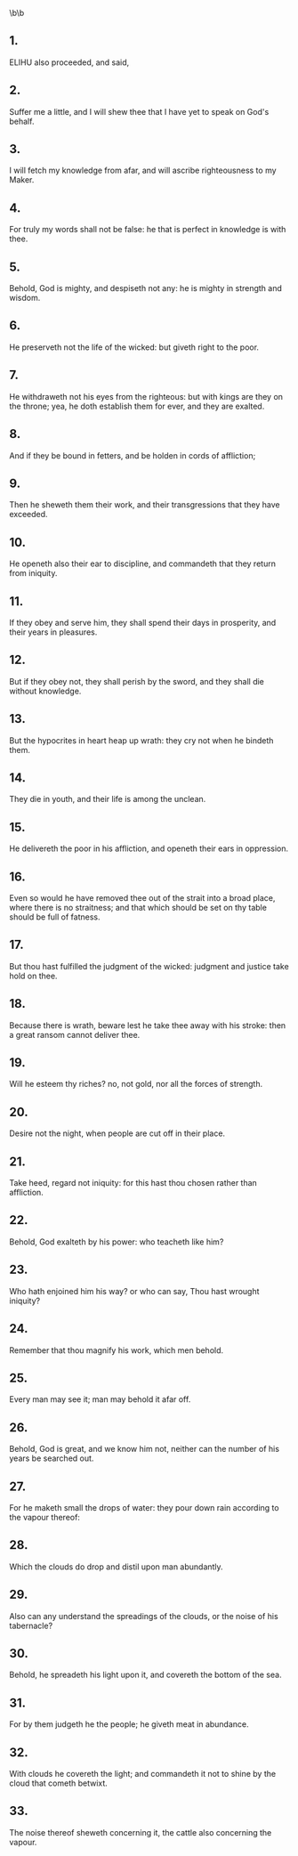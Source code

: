 \b\b
## 1.
ELIHU also proceeded, and said,
## 2.
Suffer me a little, and I will shew thee that I have yet to speak on God's behalf.
## 3.
I will fetch my knowledge from afar, and will ascribe righteousness to my Maker.
## 4.
For truly my words shall not be false: he that is perfect in knowledge is with thee.
## 5.
Behold, God is mighty, and despiseth not any: he is mighty in strength and wisdom.
## 6.
He preserveth not the life of the wicked: but giveth right to the poor.
## 7.
He withdraweth not his eyes from the righteous: but with kings are they on the throne; yea, he doth establish them for ever, and they are exalted.
## 8.
And if they be bound in fetters, and be holden in cords of affliction;
## 9.
Then he sheweth them their work, and their transgressions that they have exceeded.
## 10.
He openeth also their ear to discipline, and commandeth that they return from iniquity.
## 11.
If they obey and serve him, they shall spend their days in prosperity, and their years in pleasures.
## 12.
But if they obey not, they shall perish by the sword, and they shall die without knowledge.
## 13.
But the hypocrites in heart heap up wrath: they cry not when he bindeth them.
## 14.
They die in youth, and their life is among the unclean.
## 15.
He delivereth the poor in his affliction, and openeth their ears in oppression.
## 16.
Even so would he have removed thee out of the strait into a broad place, where there is no straitness; and that which should be set on thy table should be full of fatness.
## 17.
But thou hast fulfilled the judgment of the wicked: judgment and justice take hold on thee.
## 18.
Because there is wrath, beware lest he take thee away with his stroke: then a great ransom cannot deliver thee.
## 19.
Will he esteem thy riches?  no, not gold, nor all the forces of strength.
## 20.
Desire not the night, when people are cut off in their place.
## 21.
Take heed, regard not iniquity: for this hast thou chosen rather than affliction.
## 22.
Behold, God exalteth by his power: who teacheth like him?
## 23.
Who hath enjoined him his way?  or who can say, Thou hast wrought iniquity?
## 24.
Remember that thou magnify his work, which men behold.
## 25.
Every man may see it; man may behold it afar off.
## 26.
Behold, God is great, and we know him not, neither can the number of his years be searched out.
## 27.
For he maketh small the drops of water: they pour down rain according to the vapour thereof:
## 28.
Which the clouds do drop and distil upon man abundantly.
## 29.
Also can any understand the spreadings of the clouds, or the noise of his tabernacle?
## 30.
Behold, he spreadeth his light upon it, and covereth the bottom of the sea.
## 31.
For by them judgeth he the people; he giveth meat in abundance.
## 32.
With clouds he covereth the light; and commandeth it not to shine by the cloud that cometh betwixt.
## 33.
The noise thereof sheweth concerning it, the cattle also concerning the vapour.
